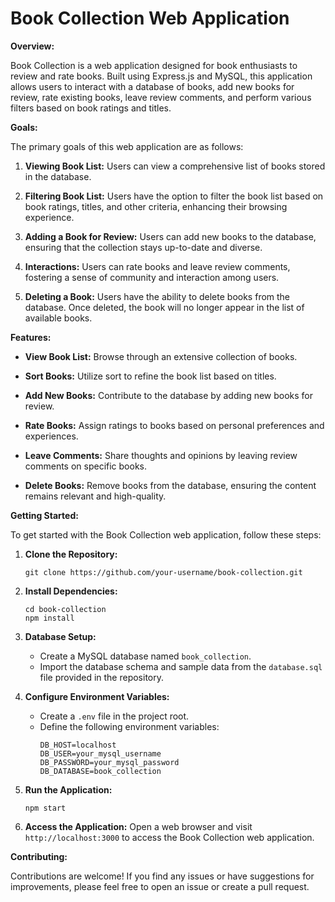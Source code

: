# Book Collection Web Application

**Overview:**

Book Collection is a web application designed for book enthusiasts to review and rate books. Built using Express.js and MySQL, this application allows users to interact with a database of books, add new books for review, rate existing books, leave review comments, and perform various filters based on book ratings and titles.


**Goals:**

The primary goals of this web application are as follows:

1. **Viewing Book List:** Users can view a comprehensive list of books stored in the database.

2. **Filtering Book List:** Users have the option to filter the book list based on book ratings, titles, and other criteria, enhancing their browsing experience.

3. **Adding a Book for Review:** Users can add new books to the database, ensuring that the collection stays up-to-date and diverse.

4. **Interactions:** Users can rate books and leave review comments, fostering a sense of community and interaction among users.

5. **Deleting a Book:** Users have the ability to delete books from the database. Once deleted, the book will no longer appear in the list of available books.


**Features:**

- **View Book List:** Browse through an extensive collection of books.
  
- **Sort Books:** Utilize sort to refine the book list based on titles.

- **Add New Books:** Contribute to the database by adding new books for review.

- **Rate Books:** Assign ratings to books based on personal preferences and experiences.

- **Leave Comments:** Share thoughts and opinions by leaving review comments on specific books.

- **Delete Books:** Remove books from the database, ensuring the content remains relevant and high-quality.


**Getting Started:**

To get started with the Book Collection web application, follow these steps:

1. **Clone the Repository:**
   ```
   git clone https://github.com/your-username/book-collection.git
   ```

2. **Install Dependencies:**
   ```
   cd book-collection
   npm install
   ```

3. **Database Setup:**
   - Create a MySQL database named `book_collection`.
   - Import the database schema and sample data from the `database.sql` file provided in the repository.

4. **Configure Environment Variables:**
   - Create a `.env` file in the project root.
   - Define the following environment variables:
     ```
     DB_HOST=localhost
     DB_USER=your_mysql_username
     DB_PASSWORD=your_mysql_password
     DB_DATABASE=book_collection
     ```

5. **Run the Application:**
   ```
   npm start
   ```

6. **Access the Application:**
   Open a web browser and visit `http://localhost:3000` to access the Book Collection web application.


**Contributing:**

Contributions are welcome! If you find any issues or have suggestions for improvements, please feel free to open an issue or create a pull request.
